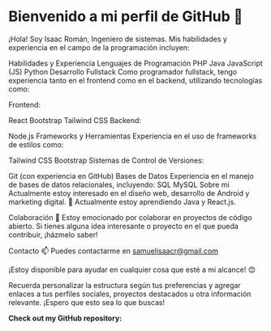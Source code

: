 # Bienvenido a mi perfil de GitHub 👋
¡Hola! Soy Isaac Román, Ingeniero de sistemas. Mis habilidades y experiencia en el campo de la programación incluyen:

Habilidades y Experiencia
Lenguajes de Programación
PHP
Java
JavaScript (JS)
Python
Desarrollo Fullstack
Como programador fullstack, tengo experiencia tanto en el frontend como en el backend, utilizando tecnologías como:

Frontend:

React
Bootstrap
Tailwind CSS
Backend:

Node.js
Frameworks y Herramientas
Experiencia en el uso de frameworks de estilos como:

Tailwind CSS
Bootstrap
Sistemas de Control de Versiones:

Git (con experiencia en GitHub)
Bases de Datos
Experiencia en el manejo de bases de datos relacionales, incluyendo:
SQL
MySQL
Sobre mí
Actualmente estoy interesado en el diseño web, desarrollo de Android y marketing digital. 🌱 Actualmente estoy aprendiendo Java y React.js.

Colaboración
👯 Estoy emocionado por colaborar en proyectos de código abierto. Si tienes alguna idea interesante o proyecto en el que pueda contribuir, ¡házmelo saber!

Contacto
📫 Puedes contactarme en samuelisaacr@gmail.com

¡Estoy disponible para ayudar en cualquier cosa que esté a mi alcance! 😊

Recuerda personalizar la estructura según tus preferencias y agregar enlaces a tus perfiles sociales, proyectos destacados u otra información relevante. ¡Espero que esto sea lo que buscas!

__Check out my GitHub repository:__

<!-----
<div>
  <p>
    <a href="https://github.com/Bhargavi-hash/HotelFranchiseDBMS.git">
      <img src="https://github-readme-stats.vercel.app/api/pin/?username=Bhargavi-hash&repo=HotelFranchiseDBMS" alt="GitHub Stats" />
    </a>
    <a href="https://github.com/Bhargavi-hash/Linux-Shell-Implementation.git">
      <img src="https://github-readme-stats.vercel.app/api/pin/?username=Bhargavi-hash&repo=Linux-Shell-Implementation" alt="GitHub Stats" />
    </a>
  </p>
</div>
--->

